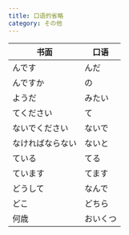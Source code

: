 ```yaml
---
title: 口语的省略
category: その他
---
```


| 书面             | 口语     |
| ---------------- | -------- |
| んです           | んだ     |
| んですか         | の       |
| ようだ           | みたい   |
| てください       | て       |
| ないでください   | ないで   |
| なければならない | ないと   |
| ている           | てる     |
| ています         | てます   |
| どうして         | なんで   |
| どこ             | どちら   |
| 何歳             | おいくつ |
